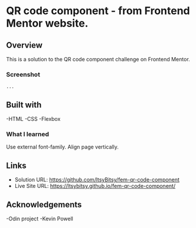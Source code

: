 # QR code component - from Frontend Mentor website.

## Overview

This is a solution to the QR code component challenge on Frontend Mentor.

### Screenshot
    ...

## Built with

  -HTML
  -CSS
  -Flexbox

### What I learned

Use external font-family.
Align page vertically.

## Links

- Solution URL: https://github.com/ltsyBitsy/fem-qr-code-component
- Live Site URL: https://ltsybitsy.github.io/fem-qr-code-component/

## Acknowledgements

-Odin project
-Kevin Powell